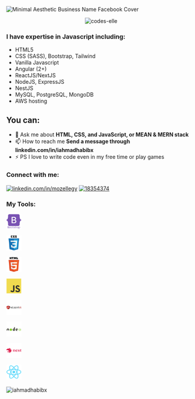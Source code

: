 
![Minimal Aesthetic Business Name Facebook Cover](https://c.tenor.com/f4eKzaPOZUYAAAAd/rz-ds-project.gif)

<p align="center"> <img src="https://komarev.com/ghpvc/?username=iahmadhabibx&label=Profile%20views&color=0e75b6&style=flat" alt="codes-elle" /> </p>

### I have expertise in Javascript including:
- HTML5
- CSS (SASS), Bootstrap, Tailwind
- Vanilla Javascript
- Angular (2+)
- ReactJS/NextJS
- NodeJS, ExpressJS
- NestJS
- MySQL, PostgreSQL, MongoDB
- AWS hosting


## You can:
- 💬 Ask me about **HTML, CSS, and JavaScript, or MEAN & MERN stack**
- 📫 How to reach me **Send a message through linkedin.com/in/iahmadhabibx**
- ⚡  PS I love to write code even in my free time or play games

<h3 align="left">Connect with me:</h3>
<p align="left">

<a href="https://linkedin.com/in/linkedin.com/in/iahmadhabibx" target="blank"><img align="center" src="https://raw.githubusercontent.com/rahuldkjain/github-profile-readme-generator/master/src/images/icons/Social/linked-in-alt.svg" alt="linkedin.com/in/mozellegy" height="30" width="40" /></a>
<a href="https://stackoverflow.com/users/12515963/ahmad-habib" target="blank"><img align="center" src="https://raw.githubusercontent.com/rahuldkjain/github-profile-readme-generator/master/src/images/icons/Social/stack-overflow.svg" alt="18354374" height="30" width="40" /></a>
</p>

<h3 align="left">My Tools:</h3>
<p align="left"> 
<a href="https://getbootstrap.com" target="_blank" rel="noreferrer"> 
<img src="https://raw.githubusercontent.com/devicons/devicon/master/icons/bootstrap/bootstrap-plain-wordmark.svg" alt="bootstrap" width="40" height="40"/> </a> 

<a href="https://www.w3schools.com/css/" target="_blank" rel="noreferrer"> <img src="https://raw.githubusercontent.com/devicons/devicon/master/icons/css3/css3-original-wordmark.svg" alt="css3" width="40" height="40"/> </a> 

<a href="https://www.w3.org/html/" target="_blank" rel="noreferrer"> <img src="https://raw.githubusercontent.com/devicons/devicon/master/icons/html5/html5-original-wordmark.svg" alt="html5" width="40" height="40"/> </a> 

<a href="https://developer.mozilla.org/en-US/docs/Web/JavaScript" target="_blank" rel="noreferrer"> <img src="https://raw.githubusercontent.com/devicons/devicon/master/icons/javascript/javascript-original.svg" alt="javascript" width="40" height="40"/> </a> 

<a href="https://angular.io/" target="_blank" rel="noreferrer"> <img src="https://raw.githubusercontent.com/devicons/devicon/master/icons/angularjs/angularjs-original-wordmark.svg" alt="Angular" width="40" height="40"/> </a> 

<a href="https://nodejs.org/en/" target="_blank" rel="noreferrer"> <img src="https://raw.githubusercontent.com/devicons/devicon/master/icons/nodejs/nodejs-original-wordmark.svg" alt="NodeJS" width="40" height="40"/> </a> 

<a href="https://nestjs.com/" target="_blank" rel="noreferrer"> <img src="https://raw.githubusercontent.com/devicons/devicon/master/icons/nestjs/nestjs-plain-wordmark.svg" alt="NestJS" width="40" height="40"/> </a> 

<a href="https://reactjs.org/" target="_blank" rel="noreferrer"> <img src="https://raw.githubusercontent.com/devicons/devicon/master/icons/react/react-original.svg" alt="NestJS" width="40" height="40"/> </a> 

</p>

<p><img align="center" src="https://github-readme-stats.vercel.app/api/top-langs?username=iahmadhabibx&show_icons=true&locale=en&layout=compact" alt="iahmadhabibx" /></p>
